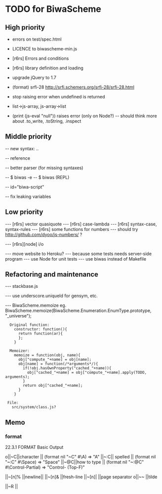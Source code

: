 TODO for BiwaScheme
===================

High priority
-------------

- errors on test/spec.html

- LICENCE to biwascheme-min.js

- [r6rs] Errors and conditions
- [r6rs] library definition and loading

- upgrade jQuery to 1.7

- (format) srfi-28 http://srfi.schemers.org/srfi-28/srfi-28.html

- stop raising error when undefined is returned
- list->js-array, js-array->list

- (print (js-eval "null")) raises error (only on Node?)
  -- should think more about .to_write, .toString, .inspect

Middle priority
---------------

-- new syntax: ..

-- reference

-- better parser (for missing syntaxes)

-- $ biwas -e
-- $ biwas (REPL)

-- id="biwa-script"

-- fix leaking variables

Low priority
------------

--- [r6rs] vector quasiquote
--- [r6rs] case-lambda
--- [r6rs] syntax-case, syntax-rules
--- [r6rs] some functions for numbers
 --- should try http://github.com/dyoo/js-numbers/ ?

--- [r6rs][node] i/o

--- move website to Heroku?
 --- because some tests needs server-side program
--- use Node for unit tests
--- use biwas instead of Makefile

Refactoring and maintenance
---------------------------

--- stackbase.js

--- use underscore.uniqueId for gensym, etc.

--- BiwaScheme.memoize
    eg.
      BiwaScheme.memoize(BiwaScheme.Enumeration.EnumType.prototype, "_universe"); 

      Original function:
        constructor: function(){
          return function(ar){
          };
        }

      Memoizer:
        memoize = function(obj, name){
          obj["compute_"+name] = obj[name];
          obj[name] = function(/*arguments*/){
            if(!obj.hasOwnProperty("cached_"+name)){
              obj["cached_"+name] = obj["compute_"+name].apply(TODO, arguments);
            }
            return obj["cached_"+name];
          }
        }

     File:
       src/system/class.js?

Memo
----

### format

22.3.1 FORMAT Basic Output

o||~C||character || (format nil "~C" #\A) =>  "A"
 ||~:C|| spelled || (format nil "~:C" #\Space) =>  "Space"
 ||~@C||how to type || (format nil "~:@C" #\Control-Partial) =>  "Control-<PARTIAL> (Top-F)"  
 
 ||~[n]% ||newline||
 ||~[n]& ||fresh-line
 ||~[n]| ||page separator
o||~~    ||tilde

 ||~R || 



